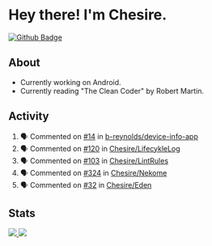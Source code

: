 # Hey there! I'm Chesire.

[![Github Badge](https://img.shields.io/badge/-Github-000?style=flat-square&logo=Github&logoColor=white&link=https://github.com/chesire)](https://github.com/chesire)

## About
<!-- Uses https://github.com/Chesire/natemoo-re -->
* Currently working on Android.
* Currently reading "The Clean Coder" by Robert Martin.
<!--
* Currently listening to: 
<a href="https://natemoo-re-iirbxe7wf.vercel.app/now-playing?open">
    <img src="https://natemoo-re-iirbxe7wf.vercel.app/now-playing" width="256" height="64" alt="Now Playing">
</a>  
-->

## Activity
<!-- Uses https://github.com/jamesgeorge007/github-activity-readme -->
<!--START_SECTION:activity-->
1. 🗣 Commented on [#14](https://github.com/b-reynolds/device-info-app/issues/14) in [b-reynolds/device-info-app](https://github.com/b-reynolds/device-info-app)
2. 🗣 Commented on [#120](https://github.com/Chesire/LifecykleLog/issues/120) in [Chesire/LifecykleLog](https://github.com/Chesire/LifecykleLog)
3. 🗣 Commented on [#103](https://github.com/Chesire/LintRules/issues/103) in [Chesire/LintRules](https://github.com/Chesire/LintRules)
4. 🗣 Commented on [#324](https://github.com/Chesire/Nekome/issues/324) in [Chesire/Nekome](https://github.com/Chesire/Nekome)
5. 🗣 Commented on [#32](https://github.com/Chesire/Eden/issues/32) in [Chesire/Eden](https://github.com/Chesire/Eden)
<!--END_SECTION:activity-->

## Stats
<a href="https://github-readme-stats.vercel.app/api/top-langs/?username=chesire&theme=tokyonight">
    <img src="https://github-readme-stats.vercel.app/api/top-langs/?username=chesire&layout=compact&theme=tokyonight" >
</a>
<a href="https://github-readme-stats.vercel.app/api?username=chesire&show_icons=true&theme=tokyonight">
    <img src="https://github-readme-stats.vercel.app/api?username=chesire&show_icons=true&theme=tokyonight" >
</a>  
